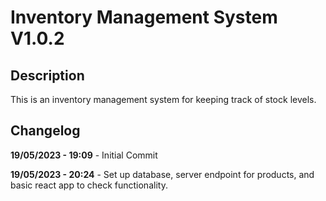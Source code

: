 # Inventory Management System V1.0.2

## Description

This is an inventory management system for keeping track of stock levels.

## Changelog

**19/05/2023 - 19:09** - Initial Commit

**19/05/2023 - 20:24** - Set up database, server endpoint for products, and basic react app to check functionality.
